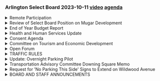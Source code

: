 ### Arlington Select Board 2023-10-11  [video](https://www.youtube.com/watch?v=o26GmozFbkY) [agenda](https://arlington.novusagenda.com/agendapublic/MeetingView.aspx?MeetingID=1906&MinutesMeetingID=-1&doctype=Agenda)

<details><summary>Remote Participation</summary> 
<details><summary>	 Eric Helmuth    - 409</summary>

> Good evening, I'm calling to order this meeting of the Arlington Select Board on Wednesday, October 11th. I am Select Board Chair Eric Helmuth. Tonight's meeting is being conducted in a hybrid format consistent with provision by the Massachusetts Legislature. Before we begin, please note the following. First, this meeting is being conducted in the Select Board Chambers and over Zoom. It is being recorded and simultaneously broadcast on ACMI. Second, persons wishing to join the meeting by Zoom can find information on how to do so on the Town's website. If you are participating by Zoom, you are reminded that you may be visible to others and that if you wish to participate, we ask you to provide your full name in the interest of developing a record of the meeting. The same goes for anybody who is participating in person and wishes to speak. We ask you to provide your name in the interest of developing a record of the meeting. All participants are advised that people may be listening who do not provide comment. Those persons are not asked to identify themselves. Both Zoom participants and people watching on ACMI can follow the posted agenda materials found on the Town's website, specifically the Select Board Agendas and Minutes page. So tonight we have a relatively brief agenda and I want to just point out as is my custom the opportunities for public comment tonight and some instructions about how we will do that. Tonight, none of the agenda items in my judgment require a specific public comment period. However, we do have the open forum following Item 8 in which any person can appear and speak for three minutes on a topic of their choice. At that time, anyone in the room, I'll take by a raise of hand. Anyone on Zoom who wishes to comment just needs to raise your hand in Zoom. If you do not know how to raise your hand in Zoom, now would be an excellent time to Google how to do that. Let's see how much of the Town's business we can get done tonight. Before we begin, I just want to note to my Select Board colleagues and the public that prior to the meeting, I removed one of the agenda items that had been posted. It was a resolution offered by Laura Wiener with the consent and advice of the proponents to be considered at a later time.
</details></details>
<details><summary>Review of Select Board Position on Mugar Development</summary> 
<details><summary>	 Eric Helmuth    - 147</summary>

> So what moves us to now, what is now Item 2, which is the review of the Select Board position on the Mugar development? And I just want to set the table for this just briefly. At a very recent meeting, we had, I think, a very spirited and informative and very welcomed session in which residents in that neighborhood spoke very passionately and very lucidly about their views of the continued development at Mugar. And our colleague, Mrs. Mahan at the time, requested that the Chair have an agenda item at a future meeting in which the Select Board would have the opportunity to reestablish and revisit and restate in this Select Board's current constellation its view on the Mugar development. And so I'm glad to provide that opportunity tonight for all our members, and I will turn to Mrs. Mahan, my colleague, for further comment.
</details>
<details><summary>	 Diane Mahon - 242</summary>

> Thank you, Mr. Chairman. And Mr. DeCorsi is sort of the lead liaison for the Mugar development, and I know we're all aware and have been following the other boards and commissions, along with department heads that have been interfacing with this project, but also recognizing that the board also has its own sort of piece of the pie defined role. But since we have done this previously, the current development, I think, is about eight or nine years before us, going through different iterations in terms of what it is. And what the board has done in the past, and I wanted to put forth before my colleagues, is just a vote, which would be that the Select Board is opposed to development of the Mugar wetlands. And I'm happy if anyone wants to expand on that, but when we first did this in discussions with previous town councils, the more you get into more language, the more you could go down the road you don't want to. So it's always just been a vote just on behalf of the Select Board. So I would make that motion, and I would ask maybe all my colleagues, and Mr. DeCorsi, if there's something that they're more comfortable with, but traditionally the vote in the past has been that first it was the Board of Selectmen, but now it would be the Select Board is opposed to any development of the Mugar wetlands.
</details>
<details><summary>	 Stephen DeCoursey - 159</summary>

> Mr. DeCorsi? Yeah, I'll second Mrs. Mahan's motion, and thank you, Mr. Chairman. And yeah, that's what we discussed last time and since my time on the board and going back before then. We have taken several votes to reaffirm our position from the initial letter that the Board of Selectmen wrote to Mass Housing on August 18, 2015, opposing the site. Mr. Hurd wrote a letter on behalf of the Select Board on July 7, 2020. Before that vote, we reaffirmed our position. We also had a detailed discussion on October 28, 2019, where we presented our position. We've been consistent, to my knowledge. We have been unanimous throughout this process in terms of our opposition to the proposed development there, all the while respecting the fact that there is a comprehensive permit in place now, and we covered that at the last meeting. But I support Mrs. Mahan's motion, and certainly support reaffirming our position on this.
</details>
<details><summary>	 John Hurd - 164</summary>

> Thank you, Mr. DeCorsi. Mr. Hurd? Yeah, I think we've all—first of all, sorry for running in late, a lot of moving parts on Wednesdays. I don't want to go in-depth, things that we've said, you know, many times, but I'm happy to support the motion and just continue to join this board as we've done since I've been on the board. And for many years before that, to just say that it's not the right site for development of this kind is, you know, for years has been a great push, and I'd like to create more housing units, but it has to be placed correctly, or else just efforts in general to create more housing will stall if the housing that is created causes major issues in town, and that's what will likely happen at this site. So again, happy to continue to reassert the board's opposition to the project. Anything I would say has already been said, so I support it.
</details>
<details><summary>	 Eric Helmuth    - 207</summary>

> Thank you, and the only thing I will say is that I welcome the opportunity, and the first time and opportunity I have as a member of this body, to take this vote and to reaffirm that. So, any further discussion? On a motion by Mrs. Mahan to reaffirm the select board's opposition to development of the Mugar property. And seconded by- Mugar Wetlands. Wetlands. Thank you. Sorry. Thank you. No, Mugar Wetlands. We have the motion by Mrs. Mahan, and seconded by Mr. DeCorsi. All in favor, please say aye. Aye. Opposed? Opposed?  Opposed? It is unanimous, 5-0 vote. Thank you very much. I missed something important at the beginning. I want to welcome a new person at the table, and with my colleague's indulgence, Mr. Town Manager, perhaps you would like to introduce the individual to your left. Thank you, Mr. Chair. Yes, a familiar face, but worth recognizing this evening, and that is Attorney Mike Cunningham, now serving in the position of Acting Town Counsel following the departure of Doug Himes. So please join me in welcoming Mike to the meeting. Welcome, Attorney Cunningham. Thank you for your commitment to the town. Thank you. I know you will serve us well. Thank you.
</details></details>
<details><summary>End of Year Budget Report</summary> 
<details><summary>	 Eric Helmuth    - 41</summary>

> Item three, we have end of the year budget report by Ida Cody, Comptroller. An important question I have, Ms. Cody, is are you of the school of Comptroller or Comptroller in pronunciation? Comptroller. And I stand corrected. Ida Cody, Comptroller.
</details>
<details><summary>	 Ida Cody - 498</summary>

> Well, thank you for inviting me tonight to present and discuss the end of the year report, budget report. This is the report for the fiscal year 23, which ended on 6-30-2023. It's a little late, but we pushed it in hopes to get the free cash certified, and we did. This is my favorite report because it's packed, as you've probably seen, with good news and a good start for Jim. I hope you read it and enjoyed all the details. So I'm just going to cover the highlights. DOR has certified free cash, $8,032,011. This is an increase of $2.1 million over last year and the highest in history. For water sewer, we have certified retained earnings, $6,962,689. AYCC, $122,846. Council on Aging, $44,802. RINC, $82,042. And the rec department recreation, $1,342,423. I'm just going to briefly discuss the expenses and revenue on the general fund. On the expense side, we had a net increase in the undesignated fund balance of $3.3 million. And the appropriation turnbacks are a net of $3,704,704. The turnbacks are a combination of... They're actually mostly salaries because they were underspended because we had some vacancies and some retirements, and we didn't fill the positions immediately. We had one reserve transfer this year, and it was for a legal settlement. On the revenue, the general fund, we had a surplus of $6.2 million. This is a combination of conservative estimates and also a favorable economic environment. The main drivers for this $6 million are the building and wire permits. We exceeded the projection by $1.5 million. It's mostly because of the building at MIRAC. And also, we've seen increased requests for permits for solar panel and electrical car chargers. The motor vehicle excise exceeded the projection by $500,000. And this is probably mostly due to the increase of the cost of the cars. We had an increase in fees of a total of $560,000. This is a combination between the ambulance fees because we increased the rates in the ambulance and also the host community agreement. We didn't estimate any amounts on the balance sheet because we're not allowed to per DOR. Also, hotel, motel, and marijuana excise were up $560,000. And finally, the elephant, the interest income, which we've collected this year, $3 million. And we've discussed it a few times. We had a conservative estimate. But we also had a lot of cash in the bank from the constructions of high school and DPW. And the rates were really good. So that brought us an extra $3 million, which close to the free cash. The enterprise funds, not much to discuss here. We were on the nose projections versus actuals. And we certified healthy retained earnings across the board. You've also requested that we report the balances for several funds, the ARPA and the stabilization funds. And they're included in the report. I think this item would be of the most interest to you, if you have any questions.
</details>
<details><summary>	 Eric Helmuth    - 20</summary>

> Thank you, Ms. Cody. I will now turn to the board for any remarks, questions. I'll go after Ms. Slott.
</details>
<details><summary>	 Diane Mahon - 415</summary>

> First, I'd like to move receipt. And thank Ms. Cody and everyone else behind you, literally and figuratively. I know there's a lot of work that goes into this. It was one of the things when I first got on the board, and it didn't happen for more than a decade. But to get quarterly reports and end-of-the-year reports is so beneficial. And it's not just something on a piece of paper or on the iPad. It's something that we all watch, look for trends, things like that. I also want to thank that I see with some of the categories, when we looked at expenses and revenues, and they were perhaps out of range of projections, I had asked about with investments with fire services, if perhaps, I was always told a good budget gets you as close to, because I'd say, oh, 237% more, that's great. And then someone said, well, that's good as an anomaly, but not every year. And I do see reflected in here that adjustments have been made concerning fire medical services, because the Mass General Law has changed and has increased those fines. And as far as the investment part of it, people tell me not to put myself down, but I will leave it to the investment minds in terms of, and I know we deal with standard employers or whomever gets chosen every year, but I don't expect to see that reflected in here, but going forward. And one of the things that I'm really happy about that this report allows us to do is, it's so great after COVID to see under Joe Conley and everyone who works over at the Arlington Recreation Department, how well they're doing, not only in terms of the revenue generated, but if you look behind the revenue generated number at the programs that have come back, as well as are brand new, that really highlight the Arlington Recreation Department and its properties in so many different ways. So I definitely appreciate that. And then I just had one sort of technical question, and it may be because it's a school question, you get back to me with the answer. But I know somewhere in here, I didn't highlight it, but it had to do with special ed budgeting collections, and I believe, I don't know if it's the town or the schools that hired a consultant like PCG. Can you give me like four or five sentences on that?
</details>
<details><summary>	 Ida Cody - 183</summary>

> It looks like it's successful and a good thing to do, if you could verify. So the federal government reimburses us for special ed services. Our school department enters in all the data, all the kids they're servicing, and then this consultant gathers all the data, puts the report together, and submits it, and we get the reimbursement. Sometimes there's a timing issue. When you deal with the state and government, there's always a delay in getting our money back. But, yeah, this is how it works. They look at the reports they gather, the nurses enter, and whatever stuff that's designated to the special ed education, they enter in the data, gets collected, filtered by the consultant, and submitted for reimbursement. And, again, I say that is a positive thing. Having gone through that world myself, that was always the three numbers in special educations. We're so nebulous, and I think sometimes it affects programs if you don't know what it is and how to plan and finance. So that's something that I was really happy to see, and that it's working.
</details>
<details><summary>	 Diane Mahon - 25</summary>

> Thank you. That one's hard to predict because we don't know how much of the expenses they will accept and reimburse. Thank you, Mr. Chair.
</details>
<details><summary>	 Len Diggins - 284</summary>

> Thank you. Mr. Dickens. Sure. Thank you, Mr. Chair. We have some time, so I'll just ask a bunch of minor curiosity questions and give me really short answers. So the clerk was over by 1%, 2K. I know it's a lot of money, but the clerk expenditures were up. They were over by 2K, 1%. So if you look at the clerk, we voted it together with town clerk election and registers. They are voted as a bottom line. So although the clerk is a 101%, the election is 95% only. Okay. And the registers is 96. So bottom line, they're still within the appropriation. Yeah, I was just wondering if there was something, maybe over time, something going on. I keep an eye on them. Just minor. So the council on aging was also up by 21K, 6%. The same thing. The council on aging gets voted with the Board of Health. I got you. So they can overspend in one if they underspend in the other. Okay, got you. So Airbnb, it brought in 10K. Like how many units were that? I don't get that data. Okay, all right. I was just wondering how much Airbnb business was going on. And whether we had a sense of whether we're capturing all of it or not. Do you have a sense of that? I just get whatever the state sends me, no backup for it. Yeah, just a second. I think that might be in the scope of a different employee. Maybe a question would be good for the town manager to handle just for a more complete answer. You know, about sort of the policy and the procedures of that program.
</details>
<details><summary>	 Ida Cody - 117</summary>

> Sure. Thank you. I can't say that I think any of us will be able to accurately predict how much of the revenue we're capturing. I would say it's likely not all of it because I know that sometimes returning guests don't go through the Airbnb platform. And I would assume that we do still have some units out there that are doing short-term rentals in an unregistered fashion. But I do believe, and I'm not sure if we have the information available, that we could at least notify the board of how many short-term rental units we do have through our own local permitting process that may be generating some of this revenue. Thank you, sir.
</details>
<details><summary>	 Len Diggins - 104</summary>

> No, I appreciate that. And also, as I said, these really are just kind of curiosity questions. I never know what I'm going to do with it. And since we have the time, I'm doing it. So this is one where I just don't understand. And so a lot of times I will ask questions, put people on the spot, and I say the reason is I just didn't have time to call beforehand. But at the end of, I forget which paragraph, there's a sentence, the balance of $1.5 million was closed to free cash. What does that mean? Where are you looking?
</details>
<details><summary>	 Len Diggins and Idy Cody - 326</summary>

> Okay, let me help find it. It's just ignorance on my part. So I think you're talking about the collective bargaining. So what happens, let's say we, oh, or is it the reserve fund? So it's on page one, on the other. Oh, the reserve fund. OK. So we appropriate $1.5 million in the reserve fund just in case some departments run out of money and we need to transfer it. If we don't transfer it, everything turns into free cash. It's a turn back. And it goes towards the calculation of free cash, meaning we raise the money, but we didn't need them. Because we didn't have any emergencies, like the legal settlement. So if we don't use it, usually we come here for snow and ice, but DPW had enough money to cover the snow and ice. So it's just usually for emergencies. So then close to free cash means it stays in free cash or it goes to the general fund? It's general fund. It stays with the general fund, yes. I just think it's just ignorance on my part, and I had a chance to ask. So earnings on investments, so it says that some of it was due to higher interest rates, means that we got a higher return, well, quite a bit higher return. Are you anticipating that costing us more in borrowing this upcoming year? We don't know where the rates are going to go. I enjoyed them, even in my personal bank account. But definitely the balance has gone down. We had a large amount of cash to build the high school and DPW. We started the year with $100 million, and we ended with like $50 million. This money collect interest in the bank. So that's why. So the interest rates were high. Some of the banks, MMDT, had 5%. So that adds up. But now we're not going to have so much cash on the books.
</details>
<details><summary>	 Len Diggins - 31</summary>

> Yeah, right, right. Because we've been building. And that's in terms of what we're getting from savings. But my question is, are we anticipating an increase in the cost of borrowing?
</details>
<details><summary>	 Ida Cody - 19</summary>

> Mr. Jiggins, I think that that's a broader question maybe that the town manager would like to speak to.
</details>
<details><summary>	 Jim Feeney - 56</summary>

> Sure, Len. Without getting into specific percentage basis points, I think to answer your question, we are making more in interest than we would be in paying on our borrowings. So we're still getting, we're projecting to receive favorable rates when we go out next for a borrowing as compared to what we're receiving in interest.
</details>
<details><summary>	 Len Diggins - 137</summary>

> But that's just, again, due to our strong bond rating and being a community who has an attractive issuance when we offer it. So I get that. It's just that there's been, I mean, some people weren't expecting rates to go up as much as they did. And they've gotten a little caught in that. And I'm not saying that we're in trouble or anything. I'm just asking if we're anticipating higher rates, maybe a little higher than we were expecting, which I know is a little contradictory to the word, anticipating. So that was the basis of the question. Yeah, I would agree. Like the next time we borrow, the rate will be higher than the last time we borrowed, for sure. So on Bluebikes, I mean, there's $100,000. I see there's no spending on that.
</details>
<details><summary>	 Jim Feeney - 38</summary>

> Actually, the planning director is working on it. I don't know what is the holdup. I've touched base with her. And she said that she does have the project is on her table. But she hasn't started yet.
</details>
<details><summary>	 Len Diggins - 85</summary>

> All right, a little bit of a scrappy in town meeting on that one. So I was just curious. I mean, it's good that we got the money. I mean, I was just kind of wondering what's going on. And the last one, a little humorous. So I see that the revenue on cemeteries was a little low. Is that because fewer people? Maybe people are living a little longer?  Well, I mean, we charge, I believe, $2,000 for opening and $100 for foundation.
</details>
<details><summary>	 Jim Feeney - 43</summary>

> So I don't know. I guess it depends on how many customers we have. I think Ms. Cody is an outstanding accountant. But the expertise for that probably falls on the Cemetery Commission. Right, right. So I'm hoping that we have less reason.
</details>
<details><summary>	 Stephen DeCoursey - 214</summary>

> So thank you. That's it, thanks. Thank you, Mr. Diggins. I think it's safe to say that you always keep us on our toes. Mr. DiCorsi. Thank you, Mr. Chairman. And thank you, Ms. Cody, for the report. The quarterly reports are very informative. The year-end report is especially so, because we can see the results of what's happened throughout the year, what's being turned back, where we met expectations. And here, it's all good news in terms of where expenses came in and where we came in on our revenue estimates. And I would say to Mr. Diggins' question on the Reserve Fund, the Reserve Fund is there for unforeseen circumstances. The fact that we didn't have to tap into that much is actually good news. There weren't unforeseen events during the year that required those funds. So I wanted to thank you. I had a couple of questions. Just one of them was related to what Mr. Diggins said on, just in Warren articles in general, in Warren articles, once they're voted, if you can just clarify this, by town meeting, that money is set aside until the warrants, whatever purpose the funds are spent, unless there's a vote, a subsequent vote to return the funds. Is that my right on that?
</details>
<details><summary>	 Ida Cody or Jim Feeney - 86</summary>

> So usually, the regular appropriation general fund, they're one year. If you don't spend it by the end of the fiscal year, you didn't encumber it, you lose it. With the articles, we give you two years to spend it. So I always check on them. I see when was the last appropriation. I trace the money, and then I touch base with them. If the departments don't have encumbrances or invoices for it, then I'll just take it away and close it to free cash.
</details>
<details><summary>	 Stephen DeCoursey - 42</summary>

> OK, great. Thank you very much, and thank you to Mr. McGee as well. I know he did work with you on the report and as the finance director and deputy town manager. So thank you very much. Yep. Thank you, sir.
</details>
<details><summary>	 John Hurd - 183</summary>

> Mr. Hart? Thank you for the presentation. I always, I think I say this every time, but I enjoy these. It's good to get an update on, you know, we deal with so many issues in town. But luckily, I'm able to rely on the finance gurus who run the town financing. So it's never been an area that I immerse myself in. But just to see the top sheet and to see how well our town is run by the people that are responsible for the finances is really impressive every time we get to see this, especially as we go through, you know, we have an upcoming vote to add money to the overrides stabilization fund. And it shows we can go to the town. Some of the townspeople who say, you know, manage your money better and say, look, you know, we're under budget. We're very well run compared to other cities and towns. And this report kind of gives us the fuel to hit back against that. So again, very impressive. No questions. And thank you for the report.
</details>
<details><summary>	 Jim Feeney - 58</summary>

> Thank you, sir. I will add my appreciation to that. Every time that we do this, I'm amazed how much our team understands this really complex and diverse budget, and particularly Ms. Cody is the guardian of a lot of this. I sleep better at night knowing that your eyes are on this at all times. Thank you.
</details>
<details><summary>	 Eric Helmuth    - 91</summary>

> And I should second that, Mr. Chair. I should second the receipt of the report. Oh, thank you. I was going to say, hurry up. We did not have one. Help a girl out. That's right. All right, so to that end, we have a motion to receive from Mrs. Mahana, seconded by Mr. Diggins, was sort of a bookends of a motion to second here. All in favor, please say aye. Aye. Opposed? It is a unanimous 5-0 vote. Thank you again. Thank you. Have a good evening. Thank you.
</details></details>
<details><summary>Health and Human Services Update</summary> 
<details><summary>	 Eric Helmuth    - 82</summary>

> And following the string of our outstanding town employees and leaders, we have a health and human services update from Christine Bongiorno, deputy town manager. If you'd like to come up and face the music. And by way of explanation, I think most people know, but for the public's information, until very recently, Ms. Bongiorno was the department head for health and human services. So this made the most sense to give us an update on whatever we think we should know.
</details>
<details><summary>	 Christine Bongiorno - 492</summary>

> Great, thank you. I don't know, Steve, if you wanted to give context to the update?  Yeah, do you want me to start? It's up to you. No, why don't you go ahead. I'll add some comments. Sure, sure. So there were conversations that were happening earlier in this year just around AEDs, which are basically used when somebody has a medical event in a building, in a public place. And those are the boxes that are placed in various locations, entrances of buildings. And what we were noticing in town was that not every town building had one. And where they were placed was different in every location. Who was in charge of the upkeep was, a lot of people were unsure. So what we did was we looked at developing a systematic program across all the buildings in partnership between the health department and the fire department. What we did was we had our teams go out and do an assessment, a basic assessment of what we have, where they're located, what the device model number is, the battery, how often they have to be changed, and really who's responsible in each location. So we did a basic assessment. We determined locations that didn't have AEDs. And we developed a plan to, over the course of the next several years, basically install new ones in locations that didn't have them. And then in locations where they may not be visible, we're planning to move them. Town Hall is a great example of that. The current AED is located right outside the elevator. It may not be as visible or as obvious to people. So the plan will be to move that to a more visible location, while also providing training to building occupants so that they know where the AED is and how to use it. Basically, they may be located on the wall. And people in various offices may not know where it is or even what to do or when to use it. So the plan will be to take the training to building occupants, so starting in Town Hall and then moving out to the other buildings. In addition to the AEDs, we also found that there are these SAM boxes, S-A-M. And these are boxes where they're being placed in various public locations all across the state. They contain Narcan, which is used in the event of an overdose. And so our goal is to have those in some of our more public locations, such as the library, the ice skating rink, as well as Town Hall, and most likely the Department of Public Works because of its location to some sensitive areas, including the park across the street. So we have this plan between the Health Department and Fire Department. And we will be starting to install and move these devices and also provide training to building occupants, likely within the next six months.
</details>
<details><summary>	 Stephen DeCoursey - 370</summary>

> Thank you very much. Mr. Christie. Thank you, Mr. Chairman. Thank you, Ms. Bongiorno. I'll provide a little context now on the AEDs. And I want to thank Ms. Bongiorno. First, congratulate you, again, on your promotion to Deputy Town Manager. But we've had discussions since the spring. And this resulted from an experience I had in March. I was at Boston City Hall. And a person behind me, going through security, collapsed. And luckily, there was a defibrillator that was in the lobby. And the security personnel at City Hall had been trained on the emergency medical intervention. And not only did the person who took over starting CPR and actually using the defibrillator is absolutely amazing. But just keeping everybody else calm, because she knew exactly what to do, that calmed everybody else down, but also saved this man's life. There's no question about it. And until the EMTs arrived, and it really looking back as March 7th, a really emotional day when I think about it now. But a remarkable, remarkable act by the employees and the whole team. They were recognized by Mayor Wu after that happened. As a result of that, and seeing that Ms. Bongiorno and I have been talking throughout the spring and summer about, one, making sure that employees know where the AEDs are. Because that was one issue at first. Finding it. But two, knowing what to do in the first minutes of a medical emergency. And that's what I think this training will happen going forward. So critical until the fire department or the EMTs can arrive. Those first few minutes are critical. And I saw it. And the person is alive and doing well that that happened that day because of that experience and the calmness and just having that equipment nearby and available. So thank you for bringing this along. And I encourage people who work for the town, people in the community. The hospitals have that type of training in addition to what the town's doing. It's so important. Because you never know if you're going to be there. And thank God this person was there that day because it was a dire situation. So thank you.
</details>
<details><summary>	 Jim Feeney - 161</summary>

> Thank you. Thank you, Mr. Corsi. Mr. Feeney. Yes, thank you, Christina. I just wanted to be opportunistic and add while we're on the topic of AEDs that Recreation Director Joe Connolly recently shared with me that following the rollout of the outdoor AEDs that we had installed at Thorndike Field and Hills Hill, there has been significant interest in rolling out and expanding that program in the community. And the resident who started that program has already made an additional significant donation to the town. And we're already looking at purchasing three more climate-controlled units for, I believe they're going to be designated for McClennan Field, Heard Field, and probably over at the Spy Pond Tennis Courts. So again, great public interest in these devices and what they can do in the event of emergency. And we're looking not only to expand them in our buildings, but also in our athletic facilities. So thank you for letting me share that.
</details>
<details><summary>	 Diane Mahon - 121</summary>

> Yeah, no, thank you. Mrs. Monn. And just a quick question. If we don't have an answer tonight, that's fine. But are all the AEDs pretty much universal in the sense that I know for the sports groups that we belong to, we go through BLS, ALS, AED every two years. And the ones that we're trained on, and if you know, I'm assuming that there's just one type of AED. And the ones that we're trained on in class is first you're trained on how to apply it. And then the AED first tells you if this is an appropriate situation to continue to step two to apply the device. And I was just wondering, are all AEDs like that?
</details>
<details><summary>	 Christine Bongiorno - 111</summary>

> The ones that are in public locations are. They're made by different companies. So they may have different pads, or they may look a little different. But for the most part, they're all similar to what you were trained on, the ones in public locations. The ones that are used by fire and police are the professional versions that are used also by hospitals. And so they're obviously different. But the ones that are in public locations will be doing the universal training. And they're generally the same. And so it's a verbal clearance, voice clearance versus if you were on EMS with an ALS. They just look at the readout.
</details>
<details><summary>	 Diane Mahon - 110</summary>

> OK, I was just thinking of that when Mr. DeCourcy was raising that, and I was thinking when we get trained. And I'm like, is it just the ones we're getting trained on? But they all do that. And I encourage anyone, definitely all my children, two of my three children, once they became parents, with the exception of my daughter Rebecca, because she's a coach, but my son-in-law, daughter-in-law, and son-in-law got CPR training right away, which is different for infants and then for children, and AEDs included, even though I have no AEDs in my home. Thank you. Thank you, Mr. DeCourcy. Thank you, Ms. Magerno. Mr. Hurd.
</details>
<details><summary>	 ? - 424</summary>

> Thank you, Ms. Mahoney. I think I know the answer to the question. But so of the AED boxes that are either in, say, in this building or at the rink, are they open? Like, it doesn't require a special key or anything so anyone can get into the box?  Correct. I know you mentioned there was training at hospital. Would the town, has the town ever considered sponsoring training locally?  Because I coach every day of my life, and I've never been trained. I've done training to run drills for hockey, but I've never been trained with AEDs. And a lot of the training we do now is remote anyways. So it's certainly something, as a coach at a baseball field, like, this discussion opens, and it's almost scary to me as someone saying, well, you know, I don't know if it's the appropriate time. Like, how am I going to go and use these things to revive somebody? I'm not a medical professional. So I assume they are somewhat user friendly once you have the training. But I mean, it would be interesting at least publicizing, you know, when the training's available and when people can do it. And if there was, you know, a couple of times a year that we could do it at town hall or somewhere, where we bring people in and keep it open to the public, I think that would be really beneficial. We had talked about doing the building occupants, so the town staff, and then taking that a step further and offering it to committees, so people that are in our buildings at night, and then also to the sports community. I think we had discussed that, and that could be another phase within our program. And I think where you could put it back on, I went to baseball, to say, just so you guys know, now there's AEDs at these fields. So as part of your training, you take all your coaches, and I went to baseball, I can pay for the training. But just to make sure that all those programs know that they're there, and you could say, you know, put the onus on them to have the coaches train. I just, like I said, I mean, I've, every day I'm somewhere, and I wouldn't know the first thing to do if I even opened up that box. So I'd be interested in getting trained myself, and making sure others are around the boxes, and so. Thank you.
</details>
<details><summary>	 Diane Mahon - 343</summary>

> Well, I guess we were on the same wavelength. I guess for me, it was learning about that, with the T, when the guy was killed, with his hand stuck in the door, meaning that someone had pulled an emergency stop, they could have been presented that, you know. And so you probably weren't here in the meeting when I kind of brought up the whole AED thing. So I'm glad that we have multiple people thinking about this. And beyond the AED training is also just first aid training. And a large component of that is just having someone who is kind of taking charge of the situation and making sure, you know, that 911 is called. Because there are more than just, I mean, heart events, I mean, there's choking, which is a big one. And so I wouldn't ask the town to take responsibility for that. But as we tell people to get trained for AEDs, it's like, if you have it in you to even get first aid training, you know, it's really helpful and useful. So thank you for doing this. Thank you for doing this, you know, and yeah. Thank you very much. Just a further question, and this is in the Department of Fun Facts about your select board chair. I'm sorry to remind you that back in the day, more decades ago than I care to think, I was actually a Red Cross CPR instructor, and in fact, an instructor of instructors. But that was long before AEDs were available to the public. And since then, boy, the CPR technique for the public has changed considerably. But that really comes to the point of, with these devices particularly, if someone, a member of the public, were to find themselves in a situation where someone has no pulse and is not breathing and the AED is available, but they have not had training, can they do harm with those devices? Would you recommend that they, you know, use them or not use them in that circumstance?
</details>
<details><summary>	 Various - 329</summary>

> Well, the first step is to call 911. Of course. And then when you open the box, it walks you through the steps, as Diane Mahan had mentioned. It'll tell you to peel off the pads, put them on the body, and it'll tell you if it needs, you know, it'll read the heart rhythm and it'll determine whether or not the shock will be given and if it's needed or not. But while that's happening, we hope that the ambulance is on its way. You know, you should have called the ambulance at that point. But yeah, there's, you know, it'll walk you through very simply what to do. Yeah. That's helpful to know. So, I mean, if I got this right, my takeaway being that, you know, call 911 first. And that it's certainly preferable to have the training because you'll be more confident, but that the devices are designed to prevent you from hurting somebody if you follow the instructions. I think it's an important message to have out there for the public so that people don't hesitate to offer aid, you know, if they're in that situation. Yeah, I'm sorry, and just coming back, but I don't think that can be repeated enough. That day, the person who actually used the ED and performed the CPI, the first thing she did, she said, okay, somebody call 911. And a person was identified, two people called, but one got through, and then she went to work. So, critical, call 911 first. Yeah. And it's a situation where, I think, a lot of people will assume somebody else did, you know, so exactly, just to be, point to somebody, you know. So, we've all had our turn at public health education now, and helping out a little bit, not that you need it. But I want to thank both you, Ms. Barger and Mr. DeCourcy, for your leadership and awareness in building the town's capacity for this.
</details></details>
<details><summary>Consent Agenda</summary> 
<details><summary>	 Eric Helmuth    - 144</summary>

> Great. Thank you. Thank you. All right. Moving on to our consent agenda. We have items 5, 6, and 7, a request for a special one-day BRM1 license on October 29th at Buckfield for a fundraiser by Kelly Grealish, request for a permit for a Veterans Day parade Saturday, November 11th, excuse me, from the Department of Health and Human Services, request for a contractor drain layer license, Galway Excavation, LLC, by Anthony Kerwin. Pardon me, I'll turn to the board for discussion and motions. So, motion to approve consent agenda, you know. Second. All right. I can get you some water if you want. Do you want to get some water? Yes. I'm sorry. A couple of us could use a glass of water suddenly. Yeah. Thank you very much. I don't know what it is. Sorry, I have dry air. Mrs. Mahoney.
</details>
<details><summary>	 Diane Mahon - 278</summary>

> I just wanted to highlight the event down at Buckfield for the Dan Kelly Foundation, Arlington resident police officer. The foundation has been set up in his memory on the 29th. His wife, Kelly Grealish, Kelly, and others have really done a lot of work on this and put it together. But again, I want to highlight Joe Conley, who really has been working with the family and with the event to really expand it. And there will be a beer, not garden, beer truck there, getting all the approvals for that. And it's mostly a family event for the free skate, but then there'll also be a large screen TV because it will be a Patriots game or a football game if anybody wants to stay outside and watch that. So anyone who can make it coming down on October 29th, I believe the skate starts at, I think it's one to five. And of course, any members of the board that can make it down there. There'll be other things. I don't want to call it a photo booth because it's really a lot more than that. It's Chuck Coughlin, who works for several of the news stations and for the Patriots down at Gillette. So it's more advanced. I say photo booth. So it's going to be a great event. And anyone who can make it down for a great guy who I miss terribly every day, along with so many other people. But people have told me, as long as you keep remembering people and talking about them, then they're still there with you, but just in a different way. So that's October 29.
</details>
<details><summary>	 Eric Helmuth    - 72</summary>

> Thank you. Well said, Mrs. Mahan. Thank you. Any further discussion? Motion to approve the consent agenda by Mr. Diggins. Seconded by Mr. Hurd. All in favor, please say aye. Aye. Opposed? It is unanimous. 5-0 vote. Excuse me. I'm using the button. Anybody else need water? I've got one right here. I don't know what it is. Some of us think ahead. Yeah, something in the room is a little dry.
</details></details>
<details><summary>Committee on Tourism and Economic Development</summary> 
<details><summary>	 Eric Helmuth    - 72</summary>

> All right. We have appointments on Item 8, the Arlington Committee on Tourism and Economic Development. And the Nicole Gustos?  Hello. Good evening. Good evening. Thank you very much for your willingness to serve. If you'd like to just say a few words. Thank you very much for your willingness to serve. If you'd like to just briefly tell the board what your interest is and what you're looking forward to.
</details>
<details><summary>	 Nicole Gustas - 176</summary>

> Sure. I'm happy to discuss. I have over 10 years of experience in tourism. And I am experienced at working with every iteration of tourism from the small local level and laddering up to the national level. And I also understand how we can plug into those larger organizations in order to promote what Arlington has to offer. In addition to that, I am just enthusiastic about everything that they're doing. I'd like to help out with all of the things that relate to tourism and history in our region because I'm a huge history buff. And I also studied history in college and worked as a historical documentarian for several years. I think that Arlington has a lot to offer and I recognize currently we only have one hotel and a limited number of other things. But I would like to see us leverage that and then see what we can do to build off of that in order to bring people into the community and have them spend their dollars in our great businesses.
</details>
<details><summary>	 Eric Helmuth    - 18</summary>

> Thank you very much indeed. I will now turn to my colleagues for motions and comments. Mr. Hurd.
</details>
<details><summary>	 John Hurd - 276</summary>

> Thank you. And thank you for your willingness to serve. I've been the representative to ATED for a few years and we've been on a recruiting kick and it's not always the committee that people jump up to serve on. But it really does serve a really important function, especially I know I'm sure you've had conversations with Angela about the 250 celebration that's coming up in the next few years that we're working towards. And your experience really drops right into what we're working on for that celebration to try to tap into national networks to get a little prominence for the town of Arlington, formerly Mononomy, during that celebration time because there will be a great influx of tourists at that time. And this committee also in recent years has, in the wake of COVID, really put a lot of efforts towards economic development piece of it, trying to work with businesses and come up with creative ways to support our local businesses, sometimes in town, the interest of local businesses, take a back seat to some other agendas. But it's good to have at least one committee that's really working to make sure that we can support those people that come into Arlington to start businesses. And we transitioned the committee about a year ago to try to put that front and center and to fuse the two ideas of tourism and business development together. So it is a great committee. It's a great group of individuals that you'll get to know very well and run very well by Angela. So thank you for your willingness to serve and happy to move approval.
</details>
<details><summary>	 Len Diggins - 80</summary>

> I wonder if that was coming at the tail end of that. Thank you, Mr. Hurd. Any further comments or questions?  Mr. Diggins. I'll be happy to second that. And I have a quick question, Mr. Hurd, and then one for our appointee. What's the proper way to say 250? Semi-quincentennial. Thank you. Thank you. To our appointee, if you get us some tourists from Australia, you'd get another term, okay? So I'm impressed with your connection to Australia.
</details>
<details><summary>	 Nicole Gustas - 35</summary>

> I will work very hard on that. I will do my darndest to use my Australian tourism connections to start bringing people from down under up to Arlington to see what we've got to offer.
</details>
<details><summary>	 Eric Helmuth    - 121</summary>

> Great. Great. And thank you for doing this for me. I've done some work with you, so I know what a bundle of great energy you are. So we look forward to what you can do. Thank you. Thank you. Any further discussion? Excellent. Thank you again for your willingness to serve. You bring an outstanding background, and I look forward to your contributions. On a motion to appoint by Mr. Hurd and seconded by Mr. Diggins, all in favor, please say yes. Yes. Oh, wow. I meant to say aye, but you just followed right along. That works. All opposed?  It is unanimous. Thank you very much. We see our allegiance to you, Mr. Chairman. I am truly touched.
</details></details>
<details><summary>Open Forum</summary> 
<details><summary>	 Eric Helmuth    - 133</summary>

> All right. We now arrive at open forum. This is the part where you raise your hand in Zoom if you want to participate. Except in unusual circumstances, any matter presented for consideration of the board shall neither be acted upon nor a decision made the night of the presentation in accordance with the policy under which the open forum was established. It should be noted there is a three-minute time limit to present a recurrent concern or request. Do we have any members of the public? There is nobody here in the room. Well, I mean, there is, but they are all staff who wish to speak at open forum. I mean, Mr. McKee, if the spirit moves. All right. Seeing none. I believe that closes open forum. Thank you very much.
</details></details>
<details><summary>TRAFFIC RULES</summary> 
<details><summary>	 Eric Helmuth    - 27</summary>

> Moving on to traffic rules and orders and other business. We have discussion and approval of draft select board report to special time meeting from Attorney Cunningham.
</details>
<details><summary>	 Michael Cunningham - 131</summary>

> Thank you, Mr. Chair. Just one article for the board's consideration as part of the report. This is an article that was discussed and voted upon by the board in its September 27th meeting. It's noted that Mr. DeCourcy recused himself from the discussion and vote on this article. I believe that it accurately reflects the changes that the board requested at that hearing. I believe that the terms of the article are correct and the comments were changed in accordance with some of those that were requested. As a reminder, this is the prohibition on new fossil fuel infrastructure and new construction and major renovation that was set forth at the meeting last September 27th by our sustainability manager, Talia Fox, and also sponsored by the Clean Energy Futures Committee.
</details>
<details><summary>	 Eric Helmuth    - 12</summary>

> Thank you, Attorney Heim. Questions, motions, discussion from the board? Mr. Hurd.
</details>
<details><summary>	 John Hurd - 186</summary>

> Move approval. I'll just say that we're very happy to see that it says recommends and not urges. You've already one-upped your previous town council. It's been stricken from the computer, Mr. Hurd. I did do a control F on that. I'll second. Just kidding, Attorney Heim. We have a second from Mrs. Bahama. I want to thank acting town council for contained in the comments is for the fossil fuel. Special warrant article is the tie-in. I don't know if maybe you can give two or three sentences. I know I've spoken to people out in the public regarding some who it seems like the special town meeting warrant article on fossil fuels, I haven't found anybody that person in the street that hasn't been supportive of it. There is sort of a tie-in or a partnership with the MBTA communities act. I'm thankful that you do have it in the comments. Perhaps if you could speak two to four sentences on that in terms of what the heck is Mahan talking about? This is the fossil fuel. Why is she bringing up MBTA communities,
</details>
<details><summary>	 Diane Mahon - 129</summary>

> if I may, Mr. Chair? Absolutely, Mrs. Mahan. Thank you, Mr. Chair. When the town passed its clean heat bylaw back in 2020, the state said you can't do that. We're going to do it as part of a state program. The state passed legislation and invited a very small group of communities, in fact, only ten. Arlington was first to get in to participate in the fossil fuel demonstration project. As part of the requirement to participate in that project, the town or community has to pass an MBTA communities bylaw prior to a certain time. That's why the two are tied together. A failure to pass an MBTA communities bylaw by the special town meeting would preclude us from this program. Thank you. Thank you, Mr. Chair.
</details>
<details><summary>	 Eric Helmuth    - 128</summary>

> Thank you, Mrs. Mahan. Any further discussion? I'll just add for myself that we expressed our views, I think, when Ms. Fox came to present this to us at our last meeting. I'm really happy. I think this is a really good summary of the discussion. I was tempted to suggest strongly recommend, but I think I'll just keep my powder dry. I know that there's a strong sentiment on the board in support of this program and support of the values that it represents for the towns and its priorities. We have a motion to approve the final vote and comments by Mr. Hurd and seconded by Mr. and Mrs. Mahan. All in favor, please say aye. Aye. Opposed?  Unanimous 5-0 vote. Thank you very much.
</details></details>
<details><summary>Update: Overnight Parking Pilot</summary> 
<details><summary>	 Eric Helmuth    - 12</summary>

> Okay. Now we have an overnight parking pilot update by Mr. Diggins.
</details>
<details><summary>	 Len Diggins - 478</summary>

> Thank you, Mr. Chair. Did you all get the PDF that I sent? It's okay. If Ms. Mahan, I mean, Ms. Maher wants to pull it up, that's fine, but I don't think we'll need to. This is just very preliminary, as you can see. It's kind of evenly split between East Arlington and, well, Arlington Heights or non-East Arlington. I kind of drew the line at Pleasant Street, Messick Street, so Precincts 1 through 7 is East Arlington, 8 through 21 is non-East Arlington. And Precinct 3 tends to perform a lot. It does this time. It has nine of the slots. I say that because Precinct 3 is also having three precinct meetings this fall. So, yeah, I mean, there's a little clustering. Nine, three, four, and five, I mean, I think probably have the top, yeah. They have nine, seven, and eight, respectively, in terms of permits. So we see a little clustering in those precincts. But as I said, overall, I mean, they're pretty evenly split across town. Precincts 9 and 15 have none. Actually, 9, 11, and 15 have none. Actually, 9, 11, 15, 18, and 19 have none. But, you know, it's only 60 out there. So that's where we are. I talked with Chief. And as you all know, we're not really seeing any emails. She asked for a quick little comparison of complaints before and after the pilot. Not seeing any difference, meaning not seeing anything really relating to the pilot itself. So that's just preliminary. So what I will ask you all to do is think about what questions you would like answered when we do the final analysis. Because the goal is to do that analysis pretty quickly. Mainly because it's like you wait and things come up. As soon as this thing is over, it's like, let's have the questions ready to go and try and get those questions answered as quickly as possible. So if the chair will permit it, maybe in December I'll ask to see if people have questions. Essentially, I'd like to see if there has been any complaints that are directly related to the pilot. People, of course, are going to have their philosophical positions about it. I don't really expect those to change. But we really want to see are there any complaints or any issues that came up as a direct result of the pilot. So that's it. That's another way to let people know it is going. Another two months. You can sign up. It seems like one person signed up as late as... the fifth, you know, so take advantage of it if you can, if you want. So that's it. Any questions? Thank you. Any discussion or questions from the board? Good. Thank you for your work on this, Mr. Diggins. This is useful information. You're welcome.
</details></details>
<details><summary>Transportation Advisory Committee Downing Square Memo</summary> 
<details><summary>	 Eric Helmuth    - 45</summary>

> All right. We now go to item 11, the Transportation Advisory Committee Downing Square Memo. And Ms. Marr, if you would promote Jeff Maxtuz to the panel. He's come over from the TAC meeting and is available, but I'll let Mr. Diggins carry this one.
</details>
<details><summary>	 Len Diggins - 185</summary>

> Thank you. I'm just trying to pull up that memo. All right. So it's pretty straightforward. I take it you all have seen it and read it. So essentially it's really adding more information to the signs. And we have two choices, whether we put those additions on all six signs or we put them on three of them, and the three are the ones that have the most traffic. TAC recommends all six. I don't think the cost would be prohibitive in doing three more signs. And so I asked Mr. Maxtuz if he could be here because if there were any historical questions based on what's happened there, historically he's been around for a long time and he could answer those questions about maybe other work TAC has done on that intersection and why we think signs are the better way to go as opposed to trying to do a signal there. So with that, I'll ask Mr. Maxtuz if he wants to add anything. Sure. Mr. Maxtuz, thank you. Well, thank you for joining us, sir. I'm sorry, through you. Understood, yes.
</details>
<details><summary>	 Jeff Maxtuz - 200</summary>

> Thank you, Len, Chairman, members of the board. Yeah, the only thing I'll add is these are advisory plaques, so they would go on, you know, the existing stop signs. So they go on the five approaches that have the stop signs, every approach except Park Ave, northbound, which does not have stop control. So these are MUTC compliant. They're not regulatory signs. They're just advisory information signs. And, you know, we were trying to come up with a method that would give motorists more information at a confusing intersection, but wouldn't create more confusion at the intersection. You can see similar signs at Dow Avenue and the frontage road where it goes under Route 2 there, where there's advisory signs that say, you know, cross traffic does not stop. And there's a similar kind of placard. So, yeah, so there's kind of precedent for these signs. And we think, you know, obviously, if you know this intersection, it is confusing, particularly if people don't know it. So we think it would add some benefit to try to make it clear, which is kind of an unconventional, you know, five-way stop sign at a six-lane intersection. Thank you very much.
</details>
<details><summary>	 Eric Helmuth    - 134</summary>

> And thanks, Jeff, for clarifying and correcting me, you know, in a gentle way. So it is five signs versus three, you know, so they recommend the five. Is that a motion? Or you want to discuss it? I just wanted to ask if I could, either through the chair to Mr. Diggins or to our Transportation Advisory Committee member, Mr. Max Tutis. I understand there's the preferred option, which is the five-sign option. And then there's an alternative option of three signs, which I was sort of leaning towards that. So I guess I would ask, but I'm fine. My question is, how preferred is the preferred option? Or is it really a 50-50? Or, I mean, I want to go with what TAC is there. You know what I'm trying to ask?
</details>
<details><summary>	 Jeff Maxtuz - 136</summary>

> Yeah, I think one might be, you know, right, what is the strength of that preference? And maybe you could provide some rationale for the recommendation. So I think the only, and TAC preferred the full, you know, five signs. The only question that came up about sign clutter, you know, we don't want to kind of over-sign it. And if we're going to provide two legs that were kind of lower volume, it'd be Westminster for sure. And then Bow, it's somewhat less volume, but it still has moderate volume. So the TAC preference is to put all five signs, but there was an option if people saw that there may be too many signs or clutter, you could back off to three signs. But I think our preference at this point is five signs.
</details>
<details><summary>	 Eric Helmuth    - 21</summary>

> Okay. Was that a motion? It wasn't a motion, but I will say, I understand where you're coming from, Ms. Mahon.
</details>
<details><summary>	 Diane Mahon - 369</summary>

> I mean, I was kind of like interested almost in the experiment of it, meaning like put up three and then add two. But generally, I mean, I understand the recommendation. And also, I'm thinking while we're at it, we might as well just do it all, you know. And because if it were a significant cost, I would say, okay, we'll hold off and add the other two later on. But if we get DPW all set to put up the signs, just go ahead and put up all five, you know, so a little more efficient. Yeah, I'll just add that these plaques, there's no more, there's not going to be any new posts, right? So they just go on the same post that the stop sign. So it's just a plaque, you know, underneath the stop sign. Yeah, I should be more accurate in the way I say things. So, right, plaques. And just sort of a process question, if I may. If you're not from Arlington, I mean, everyone who's been in Arlington for a few number of years gets to Downing Square, can name off the five streets. But if you're not from Arlington, and I'm not looking for more signs, but I'm blanking right now trying to pull it up as a visual in my head. If you're from out of town, and you're coming up Lowell Street, and you see a sign that says, Park Ave does not stop, Park Ave extension. Is there signage there? So people, if they hit that five thing, that they'll know what streets are being talked about, that does stop and does not stop? Do we have street signs there? Because I don't think we do on all five. We do on Bow. We sometimes on Westminster. But why don't we just leave that, and I'll leave it, if I could, Mr. Chair, through you to the town manager, you know, perhaps to ask DPW or someone just to take a peek at that. And they may be, I think with all the construction and stuff we've lost in the detours, we've lost a few, but maybe not. So no need to answer that right now.
</details>
<details><summary>	 John Hurd - 227</summary>

> Okay. Thank you, Mr. Chair. All right. Still waiting for a motion. I'd like to move approval of the preferred option of the five signs. I think you just got scooped, Mr. Hurd. I'm happy to second it. Thank you, Mr. Mohon. Yeah. I mean, I prefer the five options too. I mean, I understand sign clutter, but they're all on different roads facing away from the intersection. I think if we're going to do it, we might as well provide the information to everyone. I'm having deja vu from about eight years ago. I think when I was on tech with Mr. McIntosh, we were trying to come up with signs for this intersection. I think initially we were trying to see if there was a graphic, some sort of an illustration that would come up with it. And I think at the time someone had suggested just the lettering that just kind of explained where the through traffic comes from. But I think on many occasions, this intersection has been referred to as controlled chaos because it's a little crazy, but there's very little crash incidents at the intersection. But that being said, it's still, it's confusing for a lot of people coming through. So I, you know, I think this is a good idea and I would be happy to support it. Mr. DiCorsi.
</details>
<details><summary>	 Stephen DeCoursey - 272</summary>

> Thank you, Mr. Chairman. And I want to thank you, Mr. Max, taking time from the tech meeting tonight to join us. I support the five signs as well. I'm familiar with a similar setup in Belmont at the end of Bright Road, Washington Street, and the end of Blanchard Road and works very well. In that case, it's only three streets, two out of three have the signage there. And I think, as Mr. Hertz said, it's controlled chaos. It seems to work, but I think this will only help make it safer. So thank you. Thank you. I think with respect to Belmont's three stop sign intersection, Arlington basically says, hold my beer. We got five. Mr. Hertz. One other question, and this doesn't need an answer, I guess now, but just thinking of other intersections, and I know this is sort of the way it sets up reminds me of Appleton Street, as you go towards where there's Appleton and Dow all comes in together. We've had a lot of correspondence about making that safer, and there's only so much we could do just because of the sheer size of the intersection. But wondering if this would be something to think about for that intersection as well, where it's just one street can drive right into the intersection and the others can't, and to let people know if the DPW is creating one set of signs, maybe we look into them creating two sets of signs if it's easy enough. But I'm not putting that into the vote. I'm just kind of throwing that out for food for thought.
</details>
<details><summary>	 Eric Helmuth - 171</summary>

> Thank you. If I'm not mistaken, I think that intersection that Mr. Hurd mentioned is currently in the tank for TACC to look at. There's a referral to that. So my request I might make is, in general, because we do hear about that with some regularity on other things, that we welcome updates from TACC in general about projects, even if the news is in progress, so we could communicate to people. But that's a good point, and I think that idea of of streamlining and integration is always good to look for those opportunities, those efficiencies. But we very much appreciate the work, and I was very happy to get this myself. I think we heard, I think, soon after I was elected, I heard from a constituent with, actually, I don't think we ended up sending it to TACC, but saying, you know, could we please put some signs here? So I'm just going to pretend that I made that happen, and we'll be very happy. Mr. Diggins?
</details>
<details><summary>	 Len Diggins - 263</summary>

> Two things. One is, I don't see a stop sign, I mean, a street sign for park at that intersection on Google Street View three years ago, and I doubt anything has changed. And other is, just to me, I understand why we don't have a light there, but as a pedestrian, I mean, it's just a scary intersection, especially when cars keep going, you know, like which way are they going to turn? And also along the lines of the timing on this, I mean, and this is something that I'll take responsibility for as a member of TACC, but this had actually come, this recommendation had been made a while ago, and it just got hung up, you know, and like I said, I'll take ownership for that, but this could have been before us, I mean, as early as June, you know, or actually as early as May, you know, they kind of came just as I was leaving, you know, my role as chair, and we were going to the town meeting, you know, and so now it's like, I'm going to take ownership of it, which means that I can now solve it, so that I'll just make sure that anything that comes out of TACC, I mean, I'll make sure that it gets placed before, you know, the chair meeting as soon as possible, so any delay, you know, wasn't on the part of TACC. It took a while to study this, you know, but TACC was on the ball, and so here we are. Thank you.
</details>
<details><summary>	 Eric Helmuth    - 81</summary>

> I appreciate that very much. I know we all do. Okay, so we have a motion to adopt the TACC's recommended preferred solution by Mrs. Mahan, seconded by Mr. Hurd. All in favor, please say aye. Aye. Opposed? Is there a unanimous vote? Thank you very much, Jeff, and tell TACC we said hi, and that we appreciate their work, and that I missed them, and that Mr. Diggins misses them terribly. I will let them know. Thank you. Good night.
</details></details>
<details><summary>Request for 'No Parking This Side' Signs to Extend on Wildwood Avenue</summary> 
<details><summary>	 Eric Helmuth    - 194</summary>

> All right. Wow, we are already at correspondence received. Don't change it. Yeah, exactly. We have item 12, request for no parking this side signs to extend on Wildwood Avenue from Amy Duke at 33 Newman Way, and a memo advising the board and the public about the Civilian Police Advisory Commission appointments. So I'll turn to the board for any motions to receive. Motion to receive and direct meeting number 12 to the town manager. That's it. Thank you, sir. Second. All right, any further discussion? Okay, and a motion to receive both items and to refer item 12 to the town manager by Mr. Diggins, seconded by Mr. DeCorsi. Item 13, you mean? I'm sorry? You mean item 13? I do, yes. Thank you. So all in favor, please say aye. Aye. Opposed? Unanimous vote. I'm sorry, what just happened to 13? We received both of them. Okay, yeah. Receive both and then refer item 12. Right, that's what I thought. Is that your understanding, Attorney Cunningham? Yes. The guardian of our legal record here. Thank you. Correct, correct, Mr. Chair. That's right. That's always the right answer, except when it's not.
</details></details>
<details><summary>BOARD AND STAFF ANNOUNCEMENTS</summary> 
<details><summary>	 Eric Helmuth    - 50</summary>

> All right, now we move on to board and staff announcements and we'll start in our usual order from our valued board administrator, Mrs. Mara. No new board announcements, thank you, Mr. Chair. Okay, Attorney Cunningham. No announcements, Mr. Chair. Mr. Feeney. No announcements this evening, thank you. Mrs. Mahan.
</details>
<details><summary>	 Diane Mahon - 113</summary>

> Just leave it to the chair's purview since we're having a special town meeting on and off night. Yes. Usually, when we have a select board meeting, we start at 7. But we can start at 7.15. You set the agenda, but I just wanted to, just traditionally, we start at 7. Very rarely have we started 6.45 and it's usually during select board meetings during annual or special town meetings, the citizens, the open forum usually is an agenda item. But I'll leave that to the chair. But I'm just going to leave in my mind that the 7.15 may be a seven, it may not. I'll leave that up to you.
</details>
<details><summary>	 Eric Helmuth    - 36</summary>

> Okay, yeah, thank you for that, for bringing that up and I'll make sure I get some clarity on that, particularly for our upcoming meeting. Thank you. No, nothing else. Mr. Hearn. No announcements. Mr. Hearn.
</details>
<details><summary>	 John Hurd - 304</summary>

> I am excited to say that I was just re-elected for the fifth term as chair of the advisory council for the Boston Region Metropolitan Planning Organization. And I had just been elected for my first term when people asked me to consider running for select board. And my first question to Mr. Hearn was, can I still do that? Because I was so excited about this position. And as I told my colleagues on the advisory board, I also said, I told this to the town manager and I hope it didn't scare him when I said, you know, I am more idealistic in my, or I'm just as idealistic in my fifth term there. And as I was the first, and I told the town manager, I'm as idealistic about, you know, being on this, be on a select board as I am, you know, for my first term, because I really do believe that government can do good things, you know, and if you work at it, you know, you can really make a positive difference. And I feel that even more so on the advisory council, because another thing you all heard me say a lot is that in any, most other parts of the country, I mean, a location that's five miles, I mean, from a major city would be a neighborhood, I mean, of that city. And it's because of the nature of our politics here in Massachusetts, that we have independence, you know, but we, that means that we all need to work together, you know, in order to make the region work because we sink or swim as a region. And that's what the advisory council to the Boston region metropolitan planning organization is all about. So I'm thrilled, you know, and, and, and so on.
</details>
<details><summary>	 Eric Helmuth    - 113</summary>

> Congratulations. Thank you for sharing. Okay. And nothing for me other than just to note that our next select board meeting is scheduled for October 23rd prior currently on notice for 6 30 PM. Is that right? October 17th. Oh, so the 17th. Okay. So that is the first night of town. Yeah. The first night of town meeting just to just state that we are in session. Right. Okay. Yeah. Yeah. Yeah. No, that makes sense. Yeah. Okay. Yeah. Yeah. All right. So there we go. I think that's it. So adjourn. Second. We have a motion to adjourn. All in favor, please say aye. Aye. Aye. Most unanimous. We are adjourned.
</details></details>